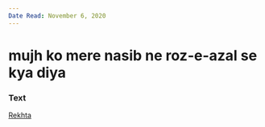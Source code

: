 ```yaml
---
Date Read: November 6, 2020
---
```


# mujh ko mere nasib ne roz-e-azal se kya diya

### Text
[Rekhta](https://rekhta.org/ghazals/mujh-ko-mire-nasiib-ne-roz-e-azal-se-kyaa-diyaa-fani-badayuni-ghazals?lang=Ur)

